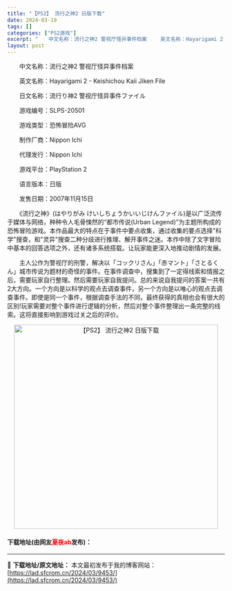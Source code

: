 ```yaml
---
title: "【PS2】 流行之神2 日版下载"
date: 2024-03-19
tags: []
categories: ["PS2游戏"]
excerpt: "　　中文名称：流行之神2 警视厅怪异事件档案 　　英文名称：Hayarigami 2 - Keishichou Kaii Jiken File 　　日文名称：流行り神2 警视庁怪异事件ファイル 　　游戏编号：SLPS-20501 　　游戏类型：恐怖冒险AVG 　　制作厂商：Nippon Ichi 　&hellip;"
layout: post
---
```


 <p>　　中文名称：流行之神2 警视厅怪异事件档案</p> <p>　　英文名称：Hayarigami 2 - Keishichou Kaii Jiken File</p> <p>　　日文名称：流行り神2 警视庁怪异事件ファイル</p> <p>　　游戏编号：SLPS-20501</p> <p>　　游戏类型：恐怖冒险AVG</p> <p>　　制作厂商：Nippon Ichi</p> <p>　　代理发行：Nippon Ichi</p> <p>　　游戏平台：PlayStation 2</p> <p>　　语言版本：日版</p> <p>　　发售日期：2007年11月15日</p> <p>　　《流行之神》(はやりがみ けいしちょうかいいじけんファイル)是以广泛流传于媒体与网络，种种令人毛骨悚然的&ldquo;都市传说(Urban Legend)&rdquo;为主题所构成的恐怖冒险游戏。本作品最大的特点在于事件中要点收集，通过收集的要点选择&quot;科学&quot;搜查，和&quot;灵异&quot;搜查二种分歧进行推理、解开事件之迷。本作中除了文字冒险中基本的回答选项之外，还有诸多系统搭载。让玩家能更深入地推动剧情的发展。</p> <p>　　主人公作为警视厅的刑警，解决以「コックリさん」「赤マント」「さとるくん」城市传说为题材的奇怪的事件。在事件调查中，搜集到了一定得线索和情报之后，需要玩家自行整理。然后需要玩家自我提问。总的来说自我提问的答案一共有2大方向。一个方向是以科学的观点去调查事件，另一个方向是以唯心的观点去调查事件。即使是同一个事件，根据调查手法的不同，最终获得的真相也会有很大的区别!玩家需要对整个事件进行逻辑的分析，然后对整个事件整理出一条完整的线索。这将直接影响到游戏过关之后的评价。</p> <p align="center"><img align="" border="0" src="https://lad.sfcrom.cn/wp-content/uploads/2024/03/20240319_65f997b5c5069.jpg" width="472" alt="【PS2】 流行之神2 日版下载" /></p> <p><h4>下载地址(由网友<font color="red">夏夜ab</font>发布)：</h4></p> 

---
📖 **下载地址/原文地址：** 本文最初发布于我的博客网站：[https://lad.sfcrom.cn/2024/03/9453/](https://lad.sfcrom.cn/2024/03/9453/)
